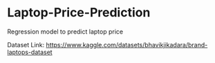 # Laptop-Price-Prediction
Regression model to predict laptop price 

Dataset Link: https://www.kaggle.com/datasets/bhavikjikadara/brand-laptops-dataset
